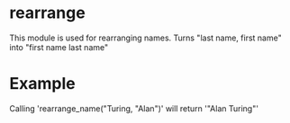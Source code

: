 # rearrange

This module is used for rearranging names.
Turns "last name, first name" into "first name last name"

# Example

Calling 'rearrange_name("Turing, "Alan")' will return '"Alan Turing"'
